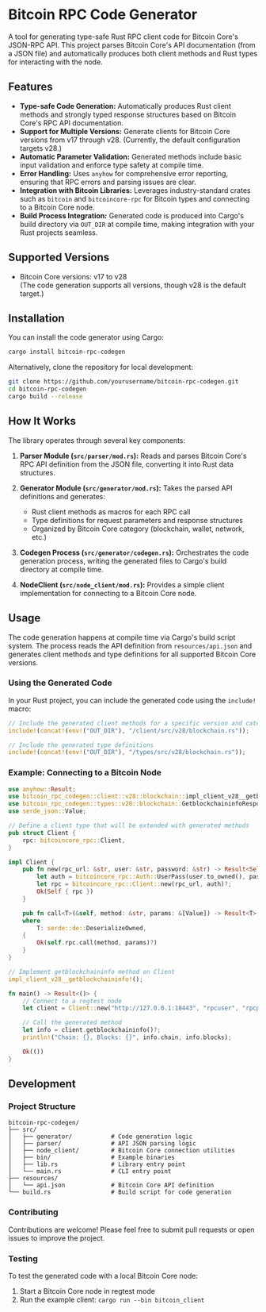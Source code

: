 # Bitcoin RPC Code Generator

A tool for generating type-safe Rust RPC client code for Bitcoin Core's JSON-RPC API. This project parses Bitcoin Core's API documentation (from a JSON file) and automatically produces both client methods and Rust types for interacting with the node.

## Features

- **Type-safe Code Generation:** Automatically produces Rust client methods and strongly typed response structures based on Bitcoin Core's RPC API documentation.
- **Support for Multiple Versions:** Generate clients for Bitcoin Core versions from v17 through v28. (Currently, the default configuration targets v28.)
- **Automatic Parameter Validation:** Generated methods include basic input validation and enforce type safety at compile time.
- **Error Handling:** Uses `anyhow` for comprehensive error reporting, ensuring that RPC errors and parsing issues are clear.
- **Integration with Bitcoin Libraries:** Leverages industry-standard crates such as `bitcoin` and `bitcoincore-rpc` for Bitcoin types and connecting to a Bitcoin Core node.
- **Build Process Integration:** Generated code is produced into Cargo's build directory via `OUT_DIR` at compile time, making integration with your Rust projects seamless.

## Supported Versions

- Bitcoin Core versions: v17 to v28  
  (The code generation supports all versions, though v28 is the default target.)

## Installation

You can install the code generator using Cargo:

```bash
cargo install bitcoin-rpc-codegen
```

Alternatively, clone the repository for local development:

```bash
git clone https://github.com/yourusername/bitcoin-rpc-codegen.git
cd bitcoin-rpc-codegen
cargo build --release
```

## How It Works

The library operates through several key components:

1. **Parser Module (`src/parser/mod.rs`):** Reads and parses Bitcoin Core's RPC API definition from the JSON file, converting it into Rust data structures.

2. **Generator Module (`src/generator/mod.rs`):** Takes the parsed API definitions and generates:

   - Rust client methods as macros for each RPC call
   - Type definitions for request parameters and response structures
   - Organized by Bitcoin Core category (blockchain, wallet, network, etc.)

3. **Codegen Process (`src/generator/codegen.rs`):** Orchestrates the code generation process, writing the generated files to Cargo's build directory at compile time.

4. **NodeClient (`src/node_client/mod.rs`):** Provides a simple client implementation for connecting to a Bitcoin Core node.

## Usage

The code generation happens at compile time via Cargo's build script system. The process reads the API definition from `resources/api.json` and generates client methods and type definitions for all supported Bitcoin Core versions.

### Using the Generated Code

In your Rust project, you can include the generated code using the `include!` macro:

```rust
// Include the generated client methods for a specific version and category
include!(concat!(env!("OUT_DIR"), "/client/src/v28/blockchain.rs"));

// Include the generated type definitions
include!(concat!(env!("OUT_DIR"), "/types/src/v28/blockchain.rs"));
```

### Example: Connecting to a Bitcoin Node

```rust
use anyhow::Result;
use bitcoin_rpc_codegen::client::v28::blockchain::impl_client_v28__getblockchaininfo;
use bitcoin_rpc_codegen::types::v28::blockchain::GetblockchaininfoResponse;
use serde_json::Value;

// Define a client type that will be extended with generated methods
pub struct Client {
    rpc: bitcoincore_rpc::Client,
}

impl Client {
    pub fn new(rpc_url: &str, user: &str, password: &str) -> Result<Self> {
        let auth = bitcoincore_rpc::Auth::UserPass(user.to_owned(), password.to_owned());
        let rpc = bitcoincore_rpc::Client::new(rpc_url, auth)?;
        Ok(Self { rpc })
    }

    pub fn call<T>(&self, method: &str, params: &[Value]) -> Result<T>
    where
        T: serde::de::DeserializeOwned,
    {
        Ok(self.rpc.call(method, params)?)
    }
}

// Implement getblockchaininfo method on Client
impl_client_v28__getblockchaininfo!();

fn main() -> Result<()> {
    // Connect to a regtest node
    let client = Client::new("http://127.0.0.1:18443", "rpcuser", "rpcpassword")?;

    // Call the generated method
    let info = client.getblockchaininfo()?;
    println!("Chain: {}, Blocks: {}", info.chain, info.blocks);

    Ok(())
}
```

## Development

### Project Structure

```
bitcoin-rpc-codegen/
├── src/
│   ├── generator/           # Code generation logic
│   ├── parser/              # API JSON parsing logic
│   ├── node_client/         # Bitcoin Core connection utilities
│   ├── bin/                 # Example binaries
│   ├── lib.rs               # Library entry point
│   └── main.rs              # CLI entry point
├── resources/
│   └── api.json             # Bitcoin Core API definition
└── build.rs                 # Build script for code generation
```

### Contributing

Contributions are welcome! Please feel free to submit pull requests or open issues to improve the project.

### Testing

To test the generated code with a local Bitcoin Core node:

1. Start a Bitcoin Core node in regtest mode
2. Run the example client: `cargo run --bin bitcoin_client`
